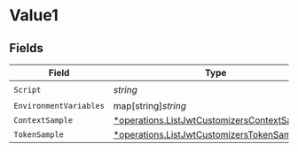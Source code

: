 # Value1


## Fields

| Field                                                                                                       | Type                                                                                                        | Required                                                                                                    | Description                                                                                                 |
| ----------------------------------------------------------------------------------------------------------- | ----------------------------------------------------------------------------------------------------------- | ----------------------------------------------------------------------------------------------------------- | ----------------------------------------------------------------------------------------------------------- |
| `Script`                                                                                                    | *string*                                                                                                    | :heavy_check_mark:                                                                                          | N/A                                                                                                         |
| `EnvironmentVariables`                                                                                      | map[string]*string*                                                                                         | :heavy_minus_sign:                                                                                          | N/A                                                                                                         |
| `ContextSample`                                                                                             | [*operations.ListJwtCustomizersContextSample1](../../models/operations/listjwtcustomizerscontextsample1.md) | :heavy_minus_sign:                                                                                          | N/A                                                                                                         |
| `TokenSample`                                                                                               | [*operations.ListJwtCustomizersTokenSample1](../../models/operations/listjwtcustomizerstokensample1.md)     | :heavy_minus_sign:                                                                                          | N/A                                                                                                         |